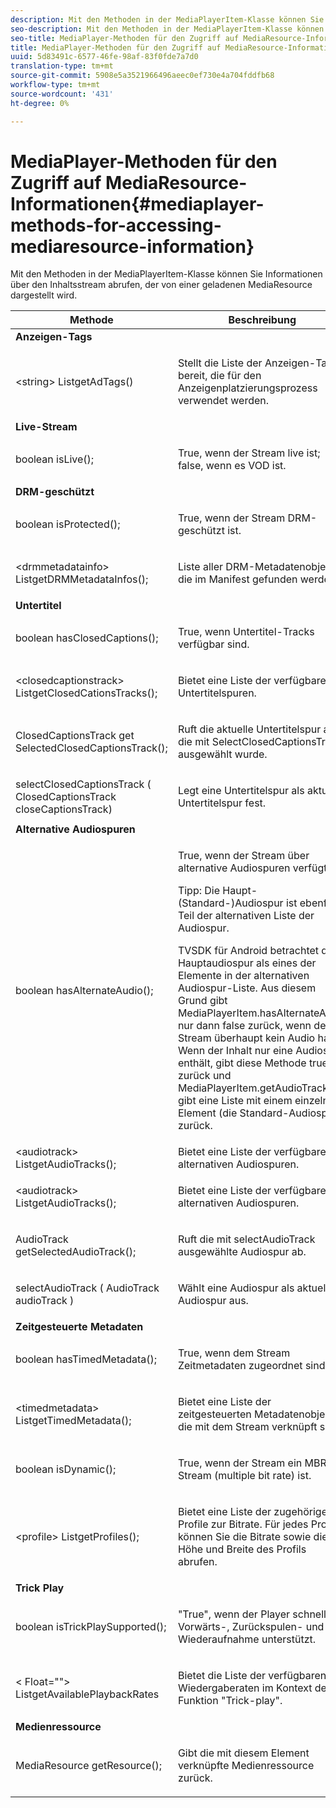 ```yaml
---
description: Mit den Methoden in der MediaPlayerItem-Klasse können Sie Informationen über den Inhaltsstream abrufen, der von einer geladenen MediaResource dargestellt wird.
seo-description: Mit den Methoden in der MediaPlayerItem-Klasse können Sie Informationen über den Inhaltsstream abrufen, der von einer geladenen MediaResource dargestellt wird.
seo-title: MediaPlayer-Methoden für den Zugriff auf MediaResource-Informationen
title: MediaPlayer-Methoden für den Zugriff auf MediaResource-Informationen
uuid: 5d83491c-6577-46fe-98af-83f0fde7a7d0
translation-type: tm+mt
source-git-commit: 5908e5a3521966496aeec0ef730e4a704fddfb68
workflow-type: tm+mt
source-wordcount: '431'
ht-degree: 0%

---
```



# MediaPlayer-Methoden für den Zugriff auf MediaResource-Informationen{#mediaplayer-methods-for-accessing-mediaresource-information}

Mit den Methoden in der MediaPlayerItem-Klasse können Sie Informationen über den Inhaltsstream abrufen, der von einer geladenen MediaResource dargestellt wird.

<table frame="all" colsep="1" rowsep="1" id="table_77B55D506FE24326A03D97AA087231FF"> 
 <thead> 
  <tr rowsep="1"> 
   <th colname="2" class="entry"> Methode </th> 
   <th colname="3" class="entry"> Beschreibung </th> 
  </tr> 
 </thead>
 <tbody> 
  <tr rowsep="1"> 
   <td colname="1"> <b>Anzeigen-Tags</b> </td> 
   <td colname="3"> </td>
  </tr> 
  <tr rowsep="1"> 
   <td colname="2"> <span class="codeph"> &lt;string&gt; ListgetAdTags()  </span> </td> 
   <td colname="3"> <p>Stellt die Liste der Anzeigen-Tags bereit, die für den Anzeigenplatzierungsprozess verwendet werden. </p> </td> 
  </tr> 
  <tr rowsep="1"> 
   <td colname="1"> <b>Live-Stream</b> </td> 
   <td colname="3"> </td>
  </tr> 
  <tr rowsep="1"> 
   <td colname="2"> <span class="codeph"> boolean isLive();  </span> </td> 
   <td colname="3"> <p>True, wenn der Stream live ist; false, wenn es VOD ist. </p> </td> 
  </tr> 
  <tr rowsep="1"> 
   <td colname="1"> <b>DRM-geschützt</b> </td> 
  </tr> 
  <tr rowsep="1"> 
   <td colname="2"> <span class="codeph"> boolean isProtected();  </span> </td> 
   <td colname="3"> <p>True, wenn der Stream DRM-geschützt ist. </p> </td> 
  </tr> 
  <tr rowsep="1"> 
   <td colname="2"> <span class="codeph"> &lt;drmmetadatainfo&gt; ListgetDRMMetadataInfos();  </span> </td> 
   <td colname="3"> <p>Liste aller DRM-Metadatenobjekte, die im Manifest gefunden werden. </p> </td> 
  </tr> 
  <tr rowsep="1"> 
   <td colname="1"> <b>Untertitel</b> </td> 
   <td colname="3"> </td>
  </tr> 
  <tr rowsep="1"> 
   <td colname="2"> <span class="codeph"> boolean hasClosedCaptions();  </span> </td> 
   <td colname="3"> <p>True, wenn Untertitel-Tracks verfügbar sind. </p> </td> 
  </tr> 
  <tr rowsep="1"> 
   <td colname="2"> <span class="codeph"> &lt;closedcaptionstrack&gt; ListgetClosedCationsTracks();  </span> </td> 
   <td colname="3"> <p>Bietet eine Liste der verfügbaren Untertitelspuren. </p> </td> 
  </tr> 
  <tr rowsep="1"> 
   <td colname="2"> <span class="codeph"> ClosedCaptionsTrack get SelectedClosedCaptionsTrack();  </span> </td> 
   <td colname="3"> <p>Ruft die aktuelle Untertitelspur ab, die mit <span class="codeph"> SelectClosedCaptionsTrack </span> ausgewählt wurde. </p> </td> 
  </tr> 
  <tr rowsep="1"> 
   <td colname="2"> <span class="codeph"> selectClosedCaptionsTrack ( ClosedCaptionsTrack closeCaptionsTrack)  </span> </td> 
   <td colname="3"> <p>Legt eine Untertitelspur als aktuelle Untertitelspur fest. </p> </td> 
  </tr> 
  <tr rowsep="1"> 
   <td colname="1"> <b>Alternative Audiospuren</b> </td> 
   <td colname="3"> </td>
  </tr> 
  <tr rowsep="1"> 
   <td colname="2"> <span class="codeph"> boolean hasAlternateAudio();  </span> </td> 
   <td colname="3"> <p>True, wenn der Stream über alternative Audiospuren verfügt. </p> <p>Tipp:  Die Haupt- (Standard-)Audiospur ist ebenfalls Teil der alternativen Liste der Audiospur. </p> <p>TVSDK für Android betrachtet die Hauptaudiospur als eines der Elemente in der alternativen Audiospur-Liste. Aus diesem Grund gibt <span class="codeph"> MediaPlayerItem.hasAlternateAudio </span> nur dann false zurück, wenn der Stream überhaupt kein Audio hat. Wenn der Inhalt nur eine Audiospur enthält, gibt diese Methode true zurück und <span class="codeph"> MediaPlayerItem.getAudioTracks </span> gibt eine Liste mit einem einzelnen Element (die Standard-Audiospur) zurück. </p> </td> 
  </tr> 
  <tr rowsep="1"> 
   <td colname="2"> <span class="codeph"> &lt;audiotrack&gt; ListgetAudioTracks();  </span> </td> 
   <td colname="3"> Bietet eine Liste der verfügbaren alternativen Audiospuren. </td> 
  </tr> 
  <tr rowsep="1"> 
   <td colname="2"> <span class="codeph"> &lt;audiotrack&gt; ListgetAudioTracks();  </span> </td> 
   <td colname="3"> <p>Bietet eine Liste der verfügbaren alternativen Audiospuren. </p> </td> 
  </tr> 
  <tr rowsep="1"> 
   <td colname="2"> <span class="codeph"> AudioTrack getSelectedAudioTrack();  </span> </td> 
   <td colname="3"> <p>Ruft die mit <span class="codeph"> selectAudioTrack </span> ausgewählte Audiospur ab. </p> </td> 
  </tr> 
  <tr rowsep="1"> 
   <td colname="2"> <span class="codeph"> selectAudioTrack ( AudioTrack audioTrack )  </span> </td> 
   <td colname="3"> <p>Wählt eine Audiospur als aktuelle Audiospur aus. </p> </td> 
  </tr> 
  <tr rowsep="1"> 
   <td colname="1"> <b>Zeitgesteuerte Metadaten</b> </td> 
   <td colname="3"> </td>
  </tr> 
  <tr rowsep="1"> 
   <td colname="2"> <span class="codeph"> boolean hasTimedMetadata();  </span> </td> 
   <td colname="3"> <p>True, wenn dem Stream Zeitmetadaten zugeordnet sind. </p> </td> 
  </tr> 
  <tr rowsep="1"> 
   <td colname="2"> <span class="codeph"> &lt;timedmetadata&gt; ListgetTimedMetadata();  </span> </td> 
   <td colname="3"> <p>Bietet eine Liste der zeitgesteuerten Metadatenobjekte, die mit dem Stream verknüpft sind. </p> </td> 
  </tr> 
  <tr rowsep="1"> 
   <td colname="2"> <span class="codeph"> boolean isDynamic();  </span> </td> 
   <td colname="3"> <p>True, wenn der Stream ein MBR-Stream (multiple bit rate) ist. </p> </td> 
  </tr> 
  <tr rowsep="1"> 
   <td colname="2"> <span class="codeph"> &lt;profile&gt; ListgetProfiles();  </span> </td> 
   <td colname="3"> <p>Bietet eine Liste der zugehörigen Profile zur Bitrate. Für jedes Profil können Sie die Bitrate sowie die Höhe und Breite des Profils abrufen. </p> </td> 
  </tr> 
  <tr rowsep="1"> 
   <td colname="1"> <b>Trick Play</b> </td> 
   <td colname="3"> </td>
  </tr> 
  <tr rowsep="1"> 
   <td colname="2"> <span class="codeph"> boolean isTrickPlaySupported();  </span> </td> 
   <td colname="3"> <p>"True", wenn der Player schnelle Vorwärts-, Zurückspulen- und Wiederaufnahme unterstützt. </p> </td> 
  </tr> 
  <tr rowsep="1"> 
   <td colname="2"> <span class="codeph"> &lt; Float=""&gt; ListgetAvailablePlaybackRates  </span> </td> 
   <td colname="3"> <p>Bietet die Liste der verfügbaren Wiedergaberaten im Kontext der Funktion "Trick-play". </p> </td> 
  </tr> 
  <tr rowsep="1"> 
   <td colname="1"> <b>Medienressource</b> </td> 
   <td colname="3"> </td>
  </tr> 
  <tr rowsep="1"> 
   <td colname="2"> <span class="codeph"> MediaResource getResource();  </span> </td> 
   <td colname="3"> <p>Gibt die mit diesem Element verknüpfte Medienressource zurück. </p> </td> 
  </tr> 
 </tbody> 
</table>

